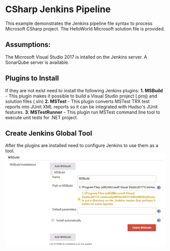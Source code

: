 # CSharp Jenkins Pipeline

This example demonstrates the Jenkins pipeline file syntax to process Microsoft CSharp project. The HelloWorld Microsoft solution file is provided.

## Assumptions: 
The Microsoft Visual Studio 2017 is intalled on the Jenkins server.
A SonarQube server is available.

## Plugins to Install

If they are not exist need to install the following Jenkins plugins:
**1. MSBuild** - This plugin makes it possible to build a Visual Studio project (.proj) and solution files (.sln)
**2. MSTest** - This plugin converts MSTest TRX test reports into JUnit XML reports so it can be integrated with Hudso's JUnit features.
**3. MSTestRunner** - This plugin run MSTest command line tool to execute unit tests for .NET project.

## Create Jenkins Global Tool
After the plugins are installed need to configure Jenkins to use them as a tool.
![image](img/JMSBuildTool.png)
